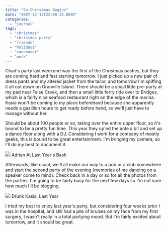 ```yaml
---
title: "So Christmas Begins"
date: "2007-12-12T22:08:31.000Z"
categories: 
  - "journal"
tags: 
  - "christmas"
  - "christmas-party"
  - "friends"
  - "holidays"
  - "vancouver"
  - "work"
---
```


Chad's party last weekend was the first of the Christmas bashes, but they are coming hard and fast starting tomorrow. I just picked up a new pair of dress pants and my altered jacket from the tailor, and tomorrow I'm spiffing it all out down on Granville Island. There should be a small little pre-party at my pad near False Creek, and then a small little ferry ride over to Bridges, which is a fairly nice seafood restaurant right on the edge of the marina. Kasia won't be coming to my place beforehand because she apparently needs a gazillion hours to get ready before hand, so we'll just have to manage without her.

Should be about 100 people or so, taking over the entire upper floor, so it's bound to be a pretty fun time. This year they up'ed the ante a bit and set up a dance floor along with a DJ. Considering I work for a company of mostly geeks, this is bound to be great entertainment. I'm bringing my camera, so I'll do my best to document it.

![](http://farm3.static.flickr.com/2293/2105819623_91eaa32f96.jpg?v=0) Adrian At Last Year's Bash

Afterwards, like usual, we'll all make our way to a pub or a club somewhere and start the second party of the evening (memories of me dancing on a speaker come to mind). Check back in a day or so for all the photos from the parties. I'm going to be fairly busy for the next few days so I'm not sure how much I'll be blogging.

![](http://farm3.static.flickr.com/2191/2105819733_44952451a8.jpg?v=0) Drunk Kasia, Last Year

I tried my best to enjoy last year's party, but considering four weeks prior I was in the hospital, and still had a pile of bruises on my face from my first surgery, I wasn't really in a total partying mood. But I'm fairly excited about tomorrow, and it should be great.

